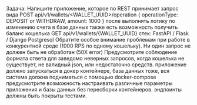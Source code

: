 Задача:
    Напишите приложение, которое по REST принимает запрос вида
    POST api/v1/wallets/<WALLET_UUID>/operation
    {
    operationType: DEPOSIT or WITHDRAW,
    amount: 1000 
    }
    после выполнять логику по изменению счета в базе данных также есть возможность получить баланс кошелька
    GET api/v1/wallets/{WALLET_UUID}
    стек:
    FastAPI / Flask / Django
    Postgresql
    Обратите особое внимание проблемам при работе в конкурентной среде (1000 RPS по одному кошельку). Ни один запрос не должен быть не обработан (50Х error)
    Предусмотрите соблюдение формата ответа для заведомо неверных запросов, когда кошелька не существует, не валидный json, или недостаточно средств.
    приложение должно запускаться в докер контейнере, база данных тоже, вся система должна подниматься с помощью docker-compose
    предусмотрите возможность настраивать различные параметры приложения и базы данных без пересборки контейнеров.
    эндпоинты должны быть покрыты тестами.